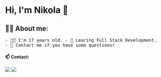 <h1 alighn="center"> Hi, I'm Nikola 👋 </h1>

<h2 alighn="center"> 👩‍💻 About me: </h2>
<p alighn="center"> <samp> 
- 👩‍💼 I'm 17 years old.
- 📖 Learing Full Stack Development.
- 💬 Contact me if you have some questions!
</samp> </p>

#### 📫 Contact:

[<img src="https://img.shields.io/badge/mail-%23D14836.svg?&style=for-the-badge&logo=gmail&logoColor=white" />](n.n.cichewicz@gmail.com)
[<img src="https://img.shields.io/badge/facebook-%1877F2.svg?&style=for-the-badge&logo=gmail&logoColor=white" />](https://www.facebook.com/n.n.cichewicz/)